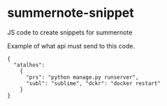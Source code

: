 # summernote-snippet
JS code to create snippets for summernote

Example of what api must send to this code.
```
{
  "atalhos": 
    {
      "prs": "python manage.py runserver",
      "subl": "sublime", "dckr": "docker restart"
    }
}
```
